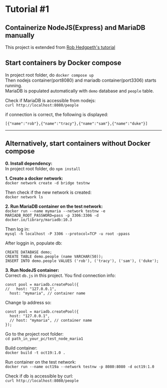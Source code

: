 # Tutorial #1
## Containerize NodeJS(Express) and MariaDB manually
This project is extended from [Rob Hedgpeth's tutorial](https://dev.to/probablyrealrob/getting-started-with-mariadb-using-docker-and-node-js-3djg)  

## Start containers by Docker compose
In project root folder, do `docker compose up`  
Then nodejs container(port8080) and mariadb container(port3306) starts running.  
MariaDB is populated automatically with `demo` database and `people` table. 

Check if MariaDB is accessible from nodejs:  
`curl http://localhost:8080/people`  

if connection is correct, the following is displayed:  
```
[{"name":"rob"},{"name":"tracy"},{"name":"sam"},{"name":"duke"}]
```

---

## Alternatively, start containers without Docker compose
**0. Install dependency:**  
In project root folder, do `npm install`

**1. Create a docker network:**  
`docker network create -d bridge testnw`

Then check if the new network is created:  
`docker network ls`

**2. Run MariaDB container on the test network:**  
`docker run --name mymaria --network testnw -e MARIADB_ROOT_PASSWORD=pass -p 3306:3306 -d docker.io/library/mariadb:10.3`  

Then log in:  
`mysql -h localhost -P 3306 --protocol=TCP -u root -ppass`  

After loggin in, populate db:  
```
CREATE DATABASE demo;
CREATE TABLE demo.people (name VARCHAR(50));
INSERT INTO demo.people VALUES ('rob'), ('tracy'), ('sam'), ('duke');
```

**3. Run NodeJS container:**  
Correct `db.js` in this project. You find connection info:  
```
const pool = mariadb.createPool({
//   host: "127.0.0.1",
  host: "mymaria", // container name
```
Change Ip address so:
```
const pool = mariadb.createPool({
  host: "127.0.0.1",
  // host: "mymaria", // container name
});
```

Go to the project root folder:  
`cd path_in_your_pc/test_node_maria1`

Build container:  
`docker build -t oct19:1.0 .`  

Run container on the test network:  
`docker run --name oct19a --network testnw -p 8080:8080 -d oct19:1.0`  

Check if db is accessible by curl:  
`curl http://localhost:8080/people`  